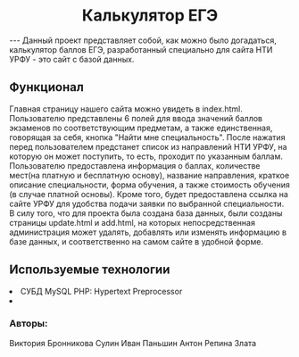 <h1 align="center">Калькулятор ЕГЭ</h1>
---
Данный проект представляет собой, как можно было догадаться, калькулятор баллов ЕГЭ, разработанный специально для сайта НТИ УРФУ - это сайт с базой данных.

## Функционал
Главная страницу нашего сайта можно увидеть в index.html. Пользователю представлены 6 полей для ввода значений баллов экзаменов по соответствующим предметам, а также единственная, говорящая за себя, кнопка "Найти мне специальность". После нажатия перед пользователем предстанет список из направлений НТИ УРФУ, на которую он может поступить, то есть, проходит по указанным баллам. Пользователю предоставлена информация о баллах, количестве мест(на платную и бесплатную основу), название направления, краткое описание специальности, форма обучения, а также стоимость обучения (в случае платной основы). Кроме того, будет предоставлена ссылка на сайте УРФУ для удобства подачи заявки по выбранной специальности. В силу того, что для проекта была создана база данных, были созданы страницы update.html и add.html, на которых непосредственная администрация может удалять, добавлять или изменять информацию в базе данных, и соответственно на самом сайте в удобной форме.

## Используемые технологии
<li> СУБД MySQL
PHP: Hypertext Preprocessor <li> 

### Авторы:
Виктория Бронникова
Сулин Иван
Паньшин Антон
Репина Злата
